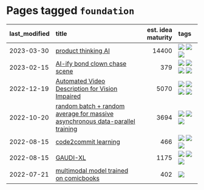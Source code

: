 # Pages tagged `foundation`

|last_modified|title|est. idea maturity|tags
|:---|:---|---:|:---|
|2023-03-30|[product thinking AI](../product_thinking_ai.md)|14400|[![](https://img.shields.io/badge/tag-experimental-c6963e)](../tags/experimental.md) [![](https://img.shields.io/badge/tag-foundation-8a140)](../tags/foundation.md) [![](https://img.shields.io/badge/tag-tooling-fe4dc)](../tags/tooling.md)|
|2023-02-15|[AI-ify bond clown chase scene](../bond_clown_chase_scene.md)|379|[![](https://img.shields.io/badge/tag-animation-dad82b)](../tags/animation.md) [![](https://img.shields.io/badge/tag-experimental-c6963e)](../tags/experimental.md) [![](https://img.shields.io/badge/tag-foundation-8a140)](../tags/foundation.md) [![](https://img.shields.io/badge/tag-wip-d5ffe)](../tags/wip.md)|
|2022-12-19|[Automated Video Description for Vision Impaired](../automated-video-description.md)|5070|[![](https://img.shields.io/badge/tag-accessibility-32d44f)](../tags/accessibility.md) [![](https://img.shields.io/badge/tag-dataset-abf295)](../tags/dataset.md) [![](https://img.shields.io/badge/tag-foundation-8a140)](../tags/foundation.md) [![](https://img.shields.io/badge/tag-publicgood-96bcc)](../tags/publicgood.md)|
|2022-10-20|[random batch + random average for massive asynchronous data-parallel training](../async-evolutionary-ddp.md)|3694|[![](https://img.shields.io/badge/tag-experimental-c6963e)](../tags/experimental.md) [![](https://img.shields.io/badge/tag-foundation-8a140)](../tags/foundation.md) [![](https://img.shields.io/badge/tag-tooling-fe4dc)](../tags/tooling.md)|
|2022-08-15|[code2commit learning](../code2commit-learning.md)|466|[![](https://img.shields.io/badge/tag-carp-83cbca)](../tags/carp.md) [![](https://img.shields.io/badge/tag-experimental-c6963e)](../tags/experimental.md) [![](https://img.shields.io/badge/tag-foundation-8a140)](../tags/foundation.md)|
|2022-08-15|[GAUDI-XL](../gaudi-xl.md)|1175|[![](https://img.shields.io/badge/tag-animation-dad82b)](../tags/animation.md) [![](https://img.shields.io/badge/tag-experimental-c6963e)](../tags/experimental.md) [![](https://img.shields.io/badge/tag-foundation-8a140)](../tags/foundation.md)|
|2022-07-21|[multimodal model trained on comicbooks](../multimodal-model-trained-on-comicbooks.md)|402|[![](https://img.shields.io/badge/tag-foundation-8a140)](../tags/foundation.md)|